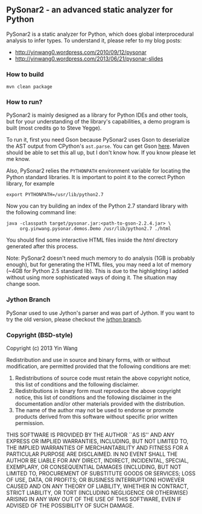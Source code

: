 ## PySonar2 - an advanced static analyzer for Python

PySonar2 is a static analyzer for Python, which does global interprocedural analysis to infer types. To understand it, please refer to my blog posts:

- http://yinwang0.wordpress.com/2010/09/12/pysonar
- http://yinwang0.wordpress.com/2013/06/21/pysonar-slides


### How to build

    mvn clean package

### How to run?

PySonar2 is mainly designed as a library for Python IDEs and other tools, but
for your understanding of the library's capabilities, a demo program is built
(most credits go to Steve Yegge).

To run it, first you need Gson because PySonar2 uses Gson to deserialize the AST
output from CPython's `ast.parse`. You can get Gson <a
href="https://code.google.com/p/google-gson/downloads">here</a>. Maven should be
able to set this all up, but I don't know how. If you know please let me know.

Also, PySonar2 relies the `PYTHONPATH` environment variable for locating the
Python standard libraries. It is important to point it to the correct Python
library, for example

    export PYTHONPATH=/usr/lib/python2.7

Now you can try building an index of the Python 2.7 standard library with the
following command line:

    java -classpath target/pysonar.jar:<path-to-gson-2.2.4.jar> \
         org.yinwang.pysonar.demos.Demo /usr/lib/python2.7 ./html

You should find some interactive HTML files inside the _html_ directory
generated after this process.

Note: PySonar2 doesn't need much memory to do analysis (1GB is probably enough),
but for generating the HTML files, you may need a lot of memory (~4GB for
Python 2.5 standard lib). This is due to the highlighting I added without using
more sophisticated ways of doing it. The situation may change soon.


### Jython Branch

PySonar used to use Jython's parser and was part of Jython. If you want to try
the old version, please checkout the <a
href="https://github.com/yinwang0/pysonar2/tree/jython">jython branch</a>.



### Copyright (BSD-style)

Copyright (c) 2013 Yin Wang

Redistribution and use in source and binary forms, with or without
modification, are permitted provided that the following conditions
are met:

1. Redistributions of source code must retain the above copyright
   notice, this list of conditions and the following disclaimer.
2. Redistributions in binary form must reproduce the above copyright
   notice, this list of conditions and the following disclaimer in the
   documentation and/or other materials provided with the distribution.
3. The name of the author may not be used to endorse or promote products
   derived from this software without specific prior written permission.

THIS SOFTWARE IS PROVIDED BY THE AUTHOR ``AS IS'' AND ANY EXPRESS OR
IMPLIED WARRANTIES, INCLUDING, BUT NOT LIMITED TO, THE IMPLIED WARRANTIES
OF MERCHANTABILITY AND FITNESS FOR A PARTICULAR PURPOSE ARE DISCLAIMED.
IN NO EVENT SHALL THE AUTHOR BE LIABLE FOR ANY DIRECT, INDIRECT,
INCIDENTAL, SPECIAL, EXEMPLARY, OR CONSEQUENTIAL DAMAGES (INCLUDING, BUT
NOT LIMITED TO, PROCUREMENT OF SUBSTITUTE GOODS OR SERVICES; LOSS OF USE,
DATA, OR PROFITS; OR BUSINESS INTERRUPTION) HOWEVER CAUSED AND ON ANY
THEORY OF LIABILITY, WHETHER IN CONTRACT, STRICT LIABILITY, OR TORT
(INCLUDING NEGLIGENCE OR OTHERWISE) ARISING IN ANY WAY OUT OF THE USE OF
THIS SOFTWARE, EVEN IF ADVISED OF THE POSSIBILITY OF SUCH DAMAGE.
